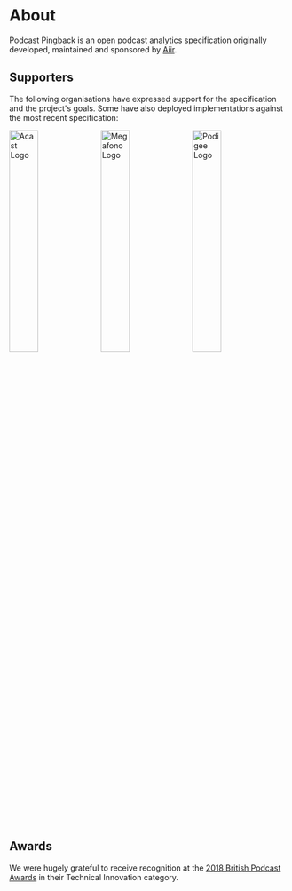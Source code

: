 # About

Podcast Pingback is an open podcast analytics specification originally
developed, maintained and sponsored by [Aiir](https://www.aiir.com/).

## Supporters

The following organisations have expressed support for the specification and the
project's goals. Some have also deployed implementations against the most recent
specification:

<ul style="list-style:none;padding:0;"><!--
  --><li style="display:inline;">
    <a href="https://www.acast.com/"><img src="/images/acast.png" alt="Acast Logo" style="width:32%;border:0;"></a>
  </li><!--
  --><li style="display:inline;">
    <a href="https://www.megafono.host/"><img src="/images/megafono.png" alt="Megafono Logo" style="width:32%;border:0;"></a>
  </li><!--
  --><li style="display:inline;">
    <a href="https://www.podigee.com/"><img src="/images/podigee.png" alt="Podigee Logo" style="width:32%;border:0;"></a>
  </li><!--
--></ul>

## Awards

We were hugely grateful to receive recognition at the [2018 British Podcast
Awards](https://www.britishpodcastawards.com/winners-2018/) in their Technical
Innovation category.
